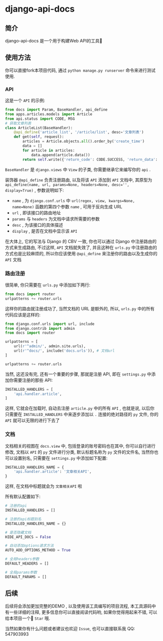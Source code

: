# django-api-docs

## 简介

django-api-docs 是一个用于构建Web API的工具:palm_tree:

## 使用方法

你可以直接fork本项目代码, 通过 `python manage.py runserver` 命令来进行测试使用.

### API

这是一个 `API` 的示例:

```python
from docs import Param, BaseHandler, api_define
from apps.articles.models import Article
from api.status import CODE, MSG
# 获取文章列表
class ArticleList(BaseHandler):
    @api_define('article_list', '/article/list', desc='文章列表')
    def get(self, request):
        articles = Article.objects.all().order_by('create_time')
        data = []
        for article in articles:
            data.append(article.data())
        return self.write({'return_code': CODE.SUCCESS, 'return_data': data})
```

`BaseHandler` 是 `django.views` 中 `View` 的子类, 你需要继承它来编写你的 `api` .

装饰器 `@api_define` 负责注册路由, 以及将该 `API` 添加到 `API` 文档中, 其原型为 `api_define(name, url, params=None, headers=None, desc='', display=True)` , 参数说明如下:

-  `name` , 为 `django.conf.urls` 中 `url(regex, view, kwargs=None, name=None)` 函数的第四个参数 `name` , 可用于反向生成 URL  
-  `url`  , 即该接口的路由地址
- `params` 与 `headers` 为文档中请求所需要的参数
- `desc` , 为该接口的具体描述
- `display` , 是否在文档中显示该 `API`

在大体上, 它的写法与 Django 的 CBV 一致, 你也可以通过 Django 中注册路由的方式来生成路由, 不过这样, `API` 文档就失效了, 并且这种在 `urls.py` 中注册路由的方式也是比较麻烦的, 所以你应该使用 `@api_define` 来注册你的路由以及生成你的 `API` 文档

### 路由注册

很简单, 你只需要在 `urls.py` 中添加如下两行: 

```python
from docs import router
urlpatterns += router.urls
```

这样你的路由就注册成功了, 当然文档的 URL 是额外的, 所以, `urls.py` 中的所有代码应该是这样的: 

```python
from django.conf.urls import url, include
from django.contrib import admin
from docs import router

urlpatterns = [
    url(r'^admin/', admin.site.urls),
    url(r'^docs/', include('docs.urls')), # 文档url
]

urlpatterns += router.urls
```

当然, 这还没有完, 还有一个重要的步骤, 那就是注册 API, 即在 `settings.py` 中添加你需要注册的那些 API:

```python
INSTALLED_HANDLERS = [
    'api.handler.article',
]
```

这样, 它就会在加载时, 自动去注册 `article.py` 中的所有 `API` , 也就是说, 以后你只需要在 `INSTALLED_HANDLERS` 中来逐步添加以 `.` 连接的绝对路径的 `py` 文件, 你的 `API` 就可以无限的进行下去了

### 文档

文档相关的视图在 `docs.view` 中, 包括登录的账号密码也在其中, 你可以自行进行修改, 文档以 `API` 的 `py` 文件进行分类, 默认标题名称为 `py` 文件的文件名, 当然你也可以设置别名, 只需要在 `settings.py` 中添加如下配置: 

```python
INSTALLED_HANDLERS_NAME = {
    'api.handler.article': '文章相关API',
}
```

这样, 在文档中标题就会为 `文章相关API` 啦

所有默认配置如下: 

```python
# 注册的api
INSTALLED_HANDLERS = []

# 注册的api标题别名
INSTALLED_HANDLERS_NAME = {}

# 是否隐藏文档
HIDE_API_DOCS = False

# 自动添加options请求方法
AUTO_ADD_OPTIONS_METHOD = True

# 全局headers参数
DEFAULT_HEADERS = []

# 全局params参数
DEFAULT_PARAMS = []
```

## 后续

后续将会添加更加完整的DEMO , 以及使用该工具编写的项目流程, 本工具源码中有一些详细的注释, 更多信息你可以直接阅读代码哟, 如果你觉得用起来不错, 可以给本项目一个:tada: `Star` 哦.

当然如果你有什么问题或者建议也欢迎 `Issue`, 也可以直接联系我 QQ: 547903993 



